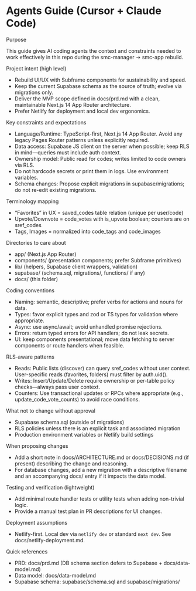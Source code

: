 # Agents Guide (Cursor + Claude Code)

Purpose

This guide gives AI coding agents the context and constraints needed to work effectively in this repo during the smc-manager → smc-app rebuild.

Project intent (high level)

- Rebuild UI/UX with Subframe components for sustainability and speed.
- Keep the current Supabase schema as the source of truth; evolve via migrations only.
- Deliver the MVP scope defined in docs/prd.md with a clean, maintainable Next.js 14 App Router architecture.
- Prefer Netlify for deployment and local dev ergonomics.

Key constraints and expectations

- Language/Runtime: TypeScript-first, Next.js 14 App Router. Avoid any legacy Pages Router patterns unless explicitly required.
- Data access: Supabase JS client on the server when possible; keep RLS in mind—queries must include auth context.
- Ownership model: Public read for codes; writes limited to code owners via RLS.
- Do not hardcode secrets or print them in logs. Use environment variables.
- Schema changes: Propose explicit migrations in supabase/migrations; do not re-edit existing migrations.

Terminology mapping

- “Favorites” in UX = saved_codes table relation (unique per user/code)
- Upvote/Downvote = code_votes with is_upvote boolean; counters are on sref_codes
- Tags, Images = normalized into code_tags and code_images

Directories to care about

- app/ (Next.js App Router)
- components/ (presentation components; prefer Subframe primitives)
- lib/ (helpers, Supabase client wrappers, validation)
- supabase/ (schema.sql, migrations/, functions/ if any)
- docs/ (this folder)

Coding conventions

- Naming: semantic, descriptive; prefer verbs for actions and nouns for data.
- Types: favor explicit types and zod or TS types for validation where appropriate.
- Async: use async/await; avoid unhandled promise rejections.
- Errors: return typed errors for API handlers; do not leak secrets.
- UI: keep components presentational; move data fetching to server components or route handlers when feasible.

RLS-aware patterns

- Reads: Public lists (discover) can query sref_codes without user context. User-specific reads (favorites, folders) must filter by auth.uid().
- Writes: Insert/Update/Delete require ownership or per-table policy checks—always pass user context.
- Counters: Use transactional updates or RPCs where appropriate (e.g., update_code_vote_counts) to avoid race conditions.

What not to change without approval

- Supabase schema.sql (outside of migrations)
- RLS policies unless there is an explicit task and associated migration
- Production environment variables or Netlify build settings

When proposing changes

- Add a short note in docs/ARCHITECTURE.md or docs/DECISIONS.md (if present) describing the change and reasoning.
- For database changes, add a new migration with a descriptive filename and an accompanying docs/ entry if it impacts the data model.

Testing and verification (lightweight)

- Add minimal route handler tests or utility tests when adding non-trivial logic.
- Provide a manual test plan in PR descriptions for UI changes.

Deployment assumptions

- Netlify-first. Local dev via `netlify dev` or standard `next dev`. See docs/netlify-deployment.md.

Quick references

- PRD: docs/prd.md (DB schema section defers to Supabase + docs/data-model.md)
- Data model: docs/data-model.md
- Supabase schema: supabase/schema.sql and supabase/migrations/

